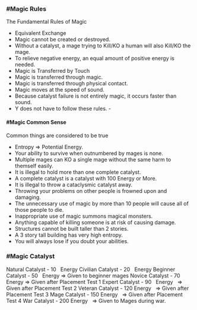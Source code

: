 
### #Magic Rules
The Fundamental Rules of Magic
-   Equivalent Exchange
-   Magic cannot be created or destroyed.
-   Without a catalyst, a mage trying to Kill/KO a human will also Kill/KO the mage.
-   To relieve negative energy, an equal amount of positive energy is needed.
-   Magic is Transferred by Touch
-   Magic is transferred through magic.
-   Magic is transferred through physical contact.
-   Magic moves at the speed of sound.
-   Because catalyst failure is not entirely magic, it occurs faster than sound.
-   Y does not have to follow these rules. -


#### #Magic Common Sense
Common things are considered to be true
-   Entropy => Potential Energy.
-   Your ability to survive when outnumbered by mages is none.
-   Multiple mages can KO a single mage without the same harm to themself easily.
-   It is illegal to hold more than one complete catalyst.
-   A complete catalyst is a catalyst with 100 Energy or More.
-   It is illegal to throw a cataclysmic catalyst away.
-   Throwing your problems on other people is frowned upon and damaging.
-   The unnecessary use of magic by more than 10 people will cause all of those people to die.
-   Inappropriate use of magic summons magical monsters.
-   Anything capable of killing someone is at risk of causing damage.
-   Structures cannot be built taller than 2 stories.
-   A 3 story tall building has very high entropy.
-   You will always lose if you doubt your abilities.


### #Magic Catalyst
Natural Catalyst - 10   Energy
Civilian Catalyst - 20   Energy
Beginner Catalyst - 50   Energy => Given to beginner mages
Novice Catalyst - 70   Energy => Given after Placement Test 1
Expert Catalyst - 90   Energy   => Given after Placement Test 2
Veteran Catalyst - 120 Energy   => Given after Placement Test 3
Mage Catalyst - 150 Energy   => Given after Placement Test 4
War Catalyst - 200 Energy   => Given to Mages during war.